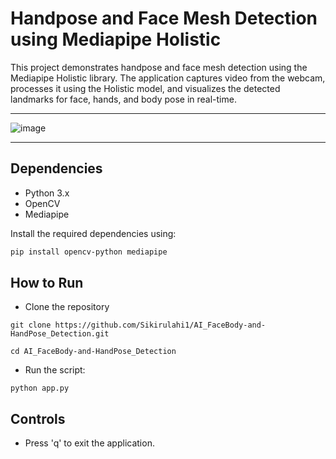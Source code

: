 # Handpose and Face Mesh Detection using Mediapipe Holistic

This project demonstrates handpose and face mesh detection using the Mediapipe Holistic library. The application captures video from the webcam, processes it using the Holistic model, and visualizes the detected landmarks for face, hands, and body pose in real-time.

---

![image](https://github.com/Sikirulahi1/AI_FaceBody-and-HandPose_Detection/assets/104827680/9cddb6b9-7410-4bd9-9b1f-87f295742ce2)

---

## Dependencies

- Python 3.x
- OpenCV
- Mediapipe

Install the required dependencies using:

```bash
pip install opencv-python mediapipe
```
## How to Run

- Clone the repository
``` 
git clone https://github.com/Sikirulahi1/AI_FaceBody-and-HandPose_Detection.git

cd AI_FaceBody-and-HandPose_Detection
```


- Run the script:
```
python app.py
```
## Controls
- Press 'q' to exit the application.

